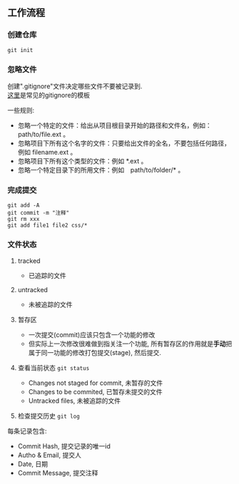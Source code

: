 ## 工作流程

### 创建仓库
```git init```

### 忽略文件
创建".gitignore"文件决定哪些文件不要被记录到.<br />
[这里](https://github.com/github/gitignore)是常见的gitignore的模板

一些规则:

- 忽略一个特定的文件：给出从项目根目录开始的路径和文件名，例如：path/to/file.ext 。
- 忽略项目下所有这个名字的文件：只要给出文件的全名，不要包括任何路径，例如 filename.ext 。
- 忽略项目下所有这个类型的文件：例如 *.ext 。
- 忽略一个特定目录下的所用文件：例如　path/to/folder/* 。

### 完成提交

```
git add -A
git commit -m "注释"
git rm xxx
git add file1 file2 css/*
```

### 文件状态
1. tracked
    - 已追踪的文件
2. untracked
    - 未被追踪的文件

3. 暂存区
    - 一次提交(commit)应该只包含一个功能的修改
    - 但实际上一次修改很难做到指关注一个功能, 所有暂存区的作用就是**手动**把属于同一功能的修改打包提交(stage), 然后提交.

4. 查看当前状态
```git status```
    
    - Changes not staged for commit, 未暂存的文件
    - Changes to be commited, 已暂存未提交的文件
    - Untracked files, 未被追踪的文件

5. 检查提交历史
```git log```

每条记录包含:

- Commit Hash, 提交记录的唯一id
- Autho & Email, 提交人
- Date, 日期
- Commit Message, 提交注释